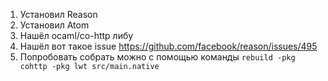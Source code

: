 1. Установил Reason
2. Установил Atom
3. Нашёл ocaml/co-http либу
4. Нашёл вот такое issue https://github.com/facebook/reason/issues/495
5. Попробовать собрать можно с помощью команды ```rebuild -pkg cohttp -pkg lwt src/main.native```
